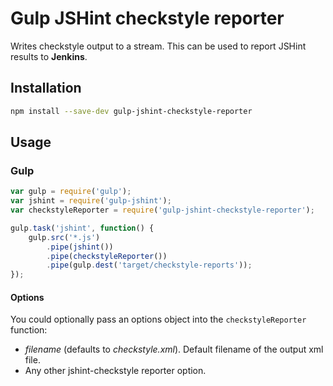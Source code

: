 # Gulp JSHint checkstyle reporter

Writes checkstyle output to a stream. This can be used to report JSHint results to **Jenkins**.

## Installation
```bash
npm install --save-dev gulp-jshint-checkstyle-reporter
```

## Usage

### Gulp

```javascript
var gulp = require('gulp');
var jshint = require('gulp-jshint');
var checkstyleReporter = require('gulp-jshint-checkstyle-reporter');

gulp.task('jshint', function() {
	gulp.src('*.js')
		.pipe(jshint())
		.pipe(checkstyleReporter())
		.pipe(gulp.dest('target/checkstyle-reports'));
});
```

#### Options

You could optionally pass an options object into the `checkstyleReporter`
function:

- *filename* (defaults to *checkstyle.xml*). Default filename of the output xml
  file.
- Any other jshint-checkstyle reporter option.
